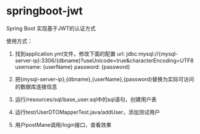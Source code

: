 # springboot-jwt

Spring Boot 实现基于JWT的认证方式

使用方式：
1. 找到application.yml文件，修改下面的配置
    url: jdbc:mysql://{mysql-server-ip}:3306/{dbname}?useUnicode=true&characterEncoding=UTF8
    username: {userName}
    password: {password}

2. 把{mysql-server-ip},{dbname},{userName},{password}替换为实际可访问的数据库连接信息
3. 运行/resources/sql/base_user.sql中的sql语句，创建用户表
4. 运行test/UserDTOMapperTest.java/addUser，添加测试用户
5. 用户postMane调用/login接口，查看效果
